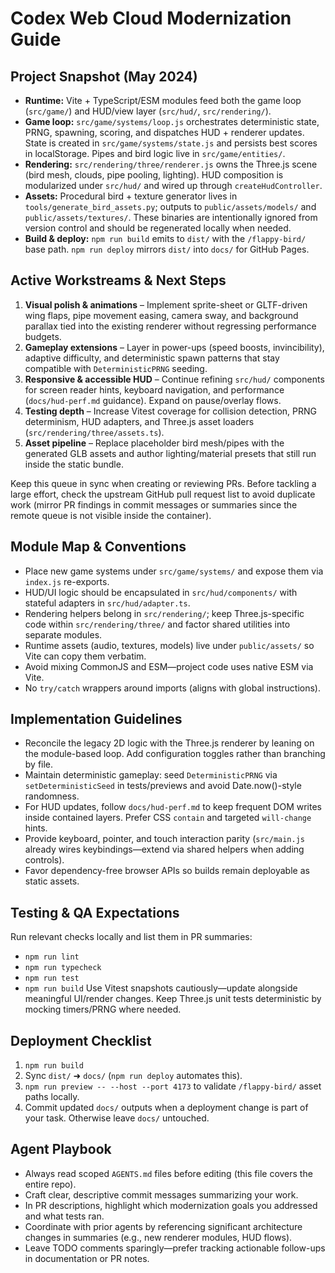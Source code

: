 # Codex Web Cloud Modernization Guide

## Project Snapshot (May 2024)
- **Runtime:** Vite + TypeScript/ESM modules feed both the game loop (`src/game/`) and HUD/view layer (`src/hud/`, `src/rendering/`).
- **Game loop:** `src/game/systems/loop.js` orchestrates deterministic state, PRNG, spawning, scoring, and dispatches HUD + renderer updates. State is created in `src/game/systems/state.js` and persists best scores in localStorage. Pipes and bird logic live in `src/game/entities/`.
- **Rendering:** `src/rendering/three/renderer.js` owns the Three.js scene (bird mesh, clouds, pipe pooling, lighting). HUD composition is modularized under `src/hud/` and wired up through `createHudController`.
- **Assets:** Procedural bird + texture generator lives in `tools/generate_bird_assets.py`; outputs to `public/assets/models/` and `public/assets/textures/`. These binaries are intentionally ignored from version control and should be regenerated locally when needed.
- **Build & deploy:** `npm run build` emits to `dist/` with the `/flappy-bird/` base path. `npm run deploy` mirrors `dist/` into `docs/` for GitHub Pages.

## Active Workstreams & Next Steps
1. **Visual polish & animations** – Implement sprite-sheet or GLTF-driven wing flaps, pipe movement easing, camera sway, and background parallax tied into the existing renderer without regressing performance budgets.
2. **Gameplay extensions** – Layer in power-ups (speed boosts, invincibility), adaptive difficulty, and deterministic spawn patterns that stay compatible with `DeterministicPRNG` seeding.
3. **Responsive & accessible HUD** – Continue refining `src/hud/` components for screen reader hints, keyboard navigation, and performance (`docs/hud-perf.md` guidance). Expand on pause/overlay flows.
4. **Testing depth** – Increase Vitest coverage for collision detection, PRNG determinism, HUD adapters, and Three.js asset loaders (`src/rendering/three/assets.ts`).
5. **Asset pipeline** – Replace placeholder bird mesh/pipes with the generated GLB assets and author lighting/material presets that still run inside the static bundle.

Keep this queue in sync when creating or reviewing PRs. Before tackling a large effort, check the upstream GitHub pull request list to avoid duplicate work (mirror PR findings in commit messages or summaries since the remote queue is not visible inside the container).

## Module Map & Conventions
- Place new game systems under `src/game/systems/` and expose them via `index.js` re-exports.
- HUD/UI logic should be encapsulated in `src/hud/components/` with stateful adapters in `src/hud/adapter.ts`.
- Rendering helpers belong in `src/rendering/`; keep Three.js-specific code within `src/rendering/three/` and factor shared utilities into separate modules.
- Runtime assets (audio, textures, models) live under `public/assets/` so Vite can copy them verbatim.
- Avoid mixing CommonJS and ESM—project code uses native ESM via Vite.
- No `try/catch` wrappers around imports (aligns with global instructions).

## Implementation Guidelines
- Reconcile the legacy 2D logic with the Three.js renderer by leaning on the module-based loop. Add configuration toggles rather than branching by file.
- Maintain deterministic gameplay: seed `DeterministicPRNG` via `setDeterministicSeed` in tests/previews and avoid Date.now()-style randomness.
- For HUD updates, follow `docs/hud-perf.md` to keep frequent DOM writes inside contained layers. Prefer CSS `contain` and targeted `will-change` hints.
- Provide keyboard, pointer, and touch interaction parity (`src/main.js` already wires keybindings—extend via shared helpers when adding controls).
- Favor dependency-free browser APIs so builds remain deployable as static assets.

## Testing & QA Expectations
Run relevant checks locally and list them in PR summaries:
- `npm run lint`
- `npm run typecheck`
- `npm run test`
- `npm run build`
Use Vitest snapshots cautiously—update alongside meaningful UI/render changes. Keep Three.js unit tests deterministic by mocking timers/PRNG where needed.

## Deployment Checklist
1. `npm run build`
2. Sync `dist/` ➜ `docs/` (`npm run deploy` automates this).
3. `npm run preview -- --host --port 4173` to validate `/flappy-bird/` asset paths locally.
4. Commit updated `docs/` outputs when a deployment change is part of your task. Otherwise leave `docs/` untouched.

## Agent Playbook
- Always read scoped `AGENTS.md` files before editing (this file covers the entire repo).
- Craft clear, descriptive commit messages summarizing your work.
- In PR descriptions, highlight which modernization goals you addressed and what tests ran.
- Coordinate with prior agents by referencing significant architecture changes in summaries (e.g., new renderer modules, HUD flows).
- Leave TODO comments sparingly—prefer tracking actionable follow-ups in documentation or PR notes.
